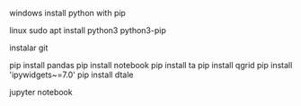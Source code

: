 windows
install python with pip

linux
sudo apt install python3 python3-pip


instalar git


pip install pandas
pip install notebook
pip install ta
pip install qgrid
pip install 'ipywidgets~=7.0'
pip install dtale

jupyter notebook



